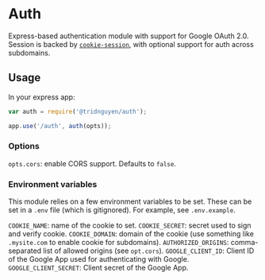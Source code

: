 # Auth

Express-based authentication module with support for Google OAuth 2.0. Session is backed by [`cookie-session`](https://github.com/expressjs/cookie-session), with optional support for auth across subdomains.

## Usage

In your express app:

```javascript
var auth = require('@tridnguyen/auth');

app.use('/auth', auth(opts));
```

### Options

`opts.cors`: enable CORS support. Defaults to `false`.

### Environment variables

This module relies on a few environment variables to be set. These can be set in a `.env` file (which is gitignored). For example, see `.env.example`.

`COOKIE_NAME`: name of the cookie to set.
`COOKIE_SECRET`: secret used to sign and verify cookie.
`COOKIE_DOMAIN`: domain of the cookie (use something like `.mysite.com` to enable cookie for subdomains).
`AUTHORIZED_ORIGINS`: comma-separated list of allowed origins (see `opt.cors`).
`GOOGLE_CLIENT_ID`: Client ID of the Google App used for authenticating with Google.
`GOOGLE_CLIENT_SECRET`: Client secret of the Google App.

